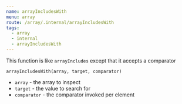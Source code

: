 ```yaml
---
name: arrayIncludesWith
menu: array
route: /array/.internal/arrayIncludesWith
tags:
  - array
  - internal
  - arrayIncludesWith
---
```


This function is like `arrayIncludes` except that it accepts a comparator

`arrayIncludesWith(array, target, comparator)`

- `array` - the array to inspect
- `target` - the value to search for
- `comparator` - the comparator invoked per element
